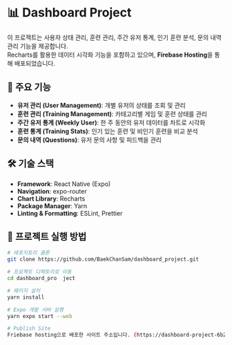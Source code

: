 # 📊 Dashboard Project

이 프로젝트는 사용자 상태 관리, 훈련 관리, 주간 유저 통계, 인기 훈련 분석, 문의 내역 관리 기능을 제공합니다.  
Recharts를 활용한 데이터 시각화 기능을 포함하고 있으며, **Firebase Hosting**을 통해 배포되었습니다.  


## 📌 주요 기능
- **유저 관리 (User Management)**: 개별 유저의 상태를 조회 및 관리  
- **훈련 관리 (Training Management)**: 카테고리별 게임 및 훈련 상태를 관리  
- **주간 유저 통계 (Weekly User)**: 한 주 동안의 유저 데이터를 차트로 시각화  
- **훈련 통계 (Training Stats)**: 인기 있는 훈련 및 비인기 훈련을 비교 분석  
- **문의 내역 (Questions)**: 유저 문의 사항 및 피드백을 관리  

 

## 🛠️ 기술 스택
- **Framework**: React Native (Expo)  
- **Navigation**: expo-router  
- **Chart Library**: Recharts  
- **Package Manager**: Yarn  
- **Linting & Formatting**: ESLint, Prettier  


## 🚀 프로젝트 실행 방법

```sh
# 레포지토리 클론
git clone https://github.com/BaekChanSam/dashboard_project.git

# 프로젝트 디렉토리로 이동
cd dashboard_pro  ject

# 패키지 설치
yarn install

# Expo 개발 서버 실행
yarn expo start --web

# Publish Site
Friebase hosting으로 배포한 사이트 주소입니다. (https://dashboard-project-6b2be.web.app)